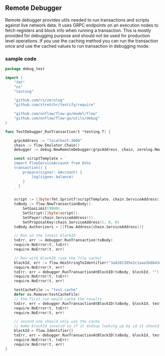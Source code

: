 

## Remote Debugger 

Remote debugger provides utils needed to run transactions and scripts against live network data. It uses GRPC endpoints on an execution nodes to fetch registers and block info when running a transaction. This is mostly provided for debugging purpose and should not be used for production level operations. 
If you use the caching method you can run the transaction once and use the cached values to run transaction in debugging mode. 

### sample code 

```GO
package debug_test

import (
	"fmt"
	"os"
	"testing"

	"github.com/rs/zerolog"
	"github.com/stretchr/testify/require"

	"github.com/onflow/flow-go/model/flow"
	"github.com/onflow/flow-go/utils/debug"
)

func TestDebugger_RunTransaction(t *testing.T) {

	grpcAddress := "localhost:3600"
	chain := flow.Emulator.Chain()
	debugger := debug.NewRemoteDebugger(grpcAddress, chain, zerolog.New(os.Stdout).With().Logger())

	const scriptTemplate = `
	import FlowServiceAccount from 0x%s
	transaction() {
		prepare(signer: &Account) {
			log(signer.balance)
		}
	  }
	`

	script := []byte(fmt.Sprintf(scriptTemplate, chain.ServiceAddress()))
	txBody := flow.NewTransactionBody().
		SetGasLimit(9999).
		SetScript([]byte(script)).
		SetPayer(chain.ServiceAddress()).
		SetProposalKey(chain.ServiceAddress(), 0, 0)
	txBody.Authorizers = []flow.Address{chain.ServiceAddress()}

	// Run at the latest blockID
	txErr, err := debugger.RunTransaction(txBody)
	require.NoError(t, txErr)
	require.NoError(t, err)

	// Run with blockID (use the file cache)
	blockId, err := flow.HexStringToIdentifier("3a8281395e2c1aaa3b8643d148594b19e2acb477611a8e0cab8a55c46c40b563")
	require.NoError(t, err)
	txErr, err = debugger.RunTransactionAtBlockID(txBody, blockId, "")
	require.NoError(t, txErr)
	require.NoError(t, err)

	testCacheFile := "test.cache"
	defer os.Remove(testCacheFile)
	// the first run would cache the results
	txErr, err = debugger.RunTransactionAtBlockID(txBody, blockId, testCacheFile)
	require.NoError(t, txErr)
	require.NoError(t, err)

	// second one should only use the cache
	// make blockId invalid so if it endsup looking up by id it should fail
	blockId = flow.Identifier{}
	txErr, err = debugger.RunTransactionAtBlockID(txBody, blockId, testCacheFile)
	require.NoError(t, txErr)
	require.NoError(t, err)
}


```

